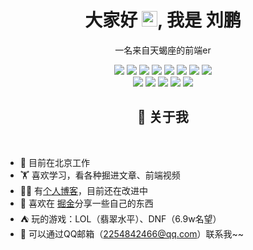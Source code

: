 <!-- 标题 + 个人描述, emoji 取自: http://emojihomepage.com -->
<p align="center">
  <h1 height="200px" align="center">
    大家好 <img src="https://cdn.jsdelivr.net/gh/MaleWeb/picture/images/techblog/hi.gif" width="25">, 我是 刘鹏
  </h1>
   <p align="center">一名来自天蝎座的前端er</p>
</p>

<!-- 
  技术栈标签, 小标签来自: https://shields.io/
  1. shields 链接格式: https://img.shields.io/badge/-{标签文本}-{标签背景色}?style={标签类型}&logo={标签前面 Logo}&logoColor={Logo 颜色}
  2. shields 可选 Logo 列表参考: https://github.com/simple-icons/simple-icons/blob/develop/slugs.md
-->
<div align="center">
  <img src="https://img.shields.io/badge/-JavaScript-f6da1c?style=flat&logo=javascript&logoColor=white">
  <img src="https://img.shields.io/badge/-TypeScript-2b6dbf?style=flat&logo=typescript&logoColor=white">
  <img src="https://img.shields.io/badge/-React-00b4ce?style=flat&logo=react&logoColor=white">
  <img src="https://img.shields.io/badge/-Node.js-3C873A?style=flat&logo=Node.js&logoColor=white">
  <img src="https://img.shields.io/badge/-Nest.js-33333D?style=flat&logo=Nest.js&logoColor=white">
  <img src="https://img.shields.io/badge/-Less-bf608e?style=flat&logo=less&logoColor=white">
  <img src="https://img.shields.io/badge/-Sass-b37feb?style=flat&logo=sass&logoColor=white">
  <img src="https://img.shields.io/badge/-Vite-cf1322?style=flat&logo=vite&logoColor=white">
</div>
<div align="center">
  <img src="https://img.shields.io/badge/-Git-ee462c?style=flat&logo=git&logoColor=white">
  <img src="https://img.shields.io/badge/-Docker-218bea?style=flat&logo=docker&logoColor=white">
  <img src="https://img.shields.io/badge/-Github-black?style=flat&logo=github">
  <img src="https://img.shields.io/badge/-Webpack-%232C3A42?style=flat-square&logo=webpack">
  <img src="https://img.shields.io/badge/-ESLint-%234B32C3?style=flat-square&logo=eslint">
</div>

<!-- 关于我 -->
<h2 height="200px" align="center">🎉 关于我</h2>
<br />

- 🔭 目前在北京工作
- 🏋 喜欢学习，看各种掘进文章、前端视频
- 👨‍💻 有[个人博客](https://www.minierpeng.top/)，目前还在改进中 
- 👻 喜欢在 [掘金](https://juejin.cn/user/3913917128252200)分享一些自己的东西
- ⛺️ 玩的游戏：LOL（翡翠水平）、DNF（6.9w名望）
- 📨 可以通过QQ邮箱（2254842466@qq.com）联系我~~
